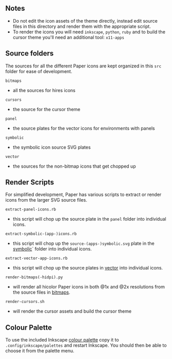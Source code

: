 Notes
-------

* Do not edit the icon assets of the theme directly, instead edit source files in this directory and render them with the appropriate script.
* To render the icons you will need `inkscape`, `python`, `ruby` and to build the cursor theme you'll need an additional tool: `x11-apps`

## Source folders

The sources for all the different Paper icons are kept organized in this `src` folder for ease of development.

`bitmaps`
 - all the sources for hires icons

`cursors`
 - the source for the cursor theme

`panel`
 - the source plates for the vector icons for environments with panels

`symbolic`
 - the symbolic icon source SVG plates

`vector`
 - the sources for the non-bitmap icons that get chopped up

## Render Scripts

For simplified development, Paper has various scripts to extract or render icons from the larger SVG source files.

`extract-panel-icons.rb`
 - this script will chop up the source plate in the `panel` folder into individual icons.

`extract-symbolic-(app-)icons.rb`
 - this script will chop up the `source-(apps-)symbolic.svg` plate in the [symbolic](./symbolic)` folder into individual icons.

`extract-vector-app-icons.rb`
 - this script will chop up the source plates in [vector](./vector) into individual icons.

`render-bitmaps(-hidpi).py`
- will render all hicolor Paper icons in both @1x and @2x resolutions from the source files in [bitmaps](./bitmaps).

`render-cursors.sh`
- will render the cursor assets and build the cursor theme

## Colour Palette

To use the included Inkscape [colour palette](./paper_palette.gpl) copy it to `.config/inkscape/palettes` and restart Inkscape. You should then be able to choose it from the palette menu.